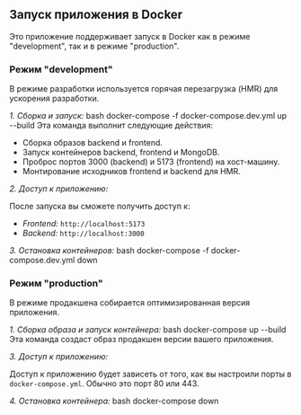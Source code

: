 ## Запуск приложения в Docker

Это приложение поддерживает запуск в Docker как в режиме "development", так и в режиме "production".

### Режим "development"

В режиме разработки используется горячая перезагрузка (HMR) для ускорения разработки.

*1. Сборка и запуск:*
bash
docker-compose -f docker-compose.dev.yml up --build
Эта команда выполнит следующие действия:

* Сборка образов backend и frontend.
* Запуск контейнеров backend, frontend и MongoDB.
* Проброс портов 3000 (backend) и 5173 (frontend) на хост-машину.
* Монтирование исходников frontend и backend для HMR.

*2. Доступ к приложению:*

После запуска вы сможете получить доступ к:

* *Frontend:* `http://localhost:5173`
* *Backend:* `http://localhost:3000`

*3. Остановка контейнеров:*
bash
docker-compose -f docker-compose.dev.yml down

### Режим "production"

В режиме продакшена собирается оптимизированная версия приложения.

*1. Сборка образа и запуск контейнера:*
bash
docker-compose up --build
Эта команда создаст образ продакшен версии вашего приложения.

*3. Доступ к приложению:*

Доступ к приложению будет зависеть от того, как вы настроили порты в `docker-compose.yml`. Обычно это порт 80 или 443.  

*4. Остановка контейнера:*
bash
docker-compose down
